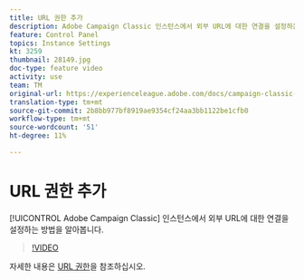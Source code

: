 ```yaml
---
title: URL 권한 추가
description: Adobe Campaign Classic 인스턴스에서 외부 URL에 대한 연결을 설정하는 방법을 알아봅니다.
feature: Control Panel
topics: Instance Settings
kt: 3259
thumbnail: 28149.jpg
doc-type: feature video
activity: use
team: TM
original-url: https://experienceleague.adobe.com/docs/campaign-classic-learn/tutorials/administrating/control-panel-acc/adding-url-permissions.html
translation-type: tm+mt
source-git-commit: 2b8bb977bf8919ae9354cf24aa3bb1122be1cfb0
workflow-type: tm+mt
source-wordcount: '51'
ht-degree: 11%

---
```



# URL 권한 추가

[!UICONTROL Adobe Campaign Classic] 인스턴스에서 외부 URL에 대한 연결을 설정하는 방법을 알아봅니다.

>[!VIDEO](https://video.tv.adobe.com/v/28149?quality=12)

자세한 내용은 [URL 권한](https://docs.adobe.com/content/help/en/control-panel/using/instances-settings/url-permissions.html)을 참조하십시오.
